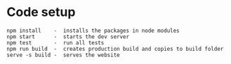 # Code setup

    npm install    -  installs the packages in node modules
    npm start      -  starts the dev server
    npm test       -  run all tests
    npm run build  -  creates production build and copies to build folder
    serve -s build -  serves the website
